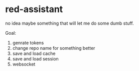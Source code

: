 # red-assistant

no idea maybe something that will let me do some dumb stuff.


Goal:
1. genrate tokens
2. change repo name for something better
3. save and load cache
4. save and load session
5. websocket